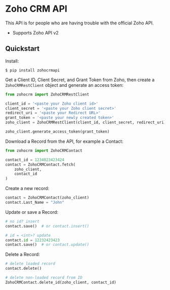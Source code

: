 # Zoho CRM API
This API is for people who are having trouble with the official Zoho API. 

* Supports Zoho API v2

## Quickstart

Install:

```
$ pip install zohocrmapi
```

Get a Client ID, Client Secret, and Grant Token from Zoho, then create a `ZohoCRMRestClient` object and generate an access token:

```python
from zohocrm import ZohoCRMRestClient

client_id = '<paste your Zoho client id>'
client_secret = '<paste your Zoho client secret>'
redirect_uri = '<paste your Redirect URL>'
grant_token = '<paste your newly created token>'
zoho_client = ZohoCRMRestClient(client_id, client_secret, redirect_uri)

zoho_client.generate_access_token(grant_token)
```

Download a Record from the API, for example a Contact:

```python
from zohocrm import ZohoCRMContact

contact_id = 1234023423424
contact = ZohoCRMContact.fetch(
    zoho_client,
    contact_id
)
```

Create a new record:

```python
contact = ZohoCRMContact(zoho_client)
contact.Last_Name = "John"
```

Update or save a Record:

```python
# no id? insert
contact.save()  # or contact.insert()

# id = <int>? update
contact.id = 12232423423
contact.save()  # or contact.update()
```

Delete a Record:

```python
# delete loaded record
contact.delete()

# delete non-loaded record from ID
ZohoCRMContact.delete_id(zoho_client, contact_id)
```